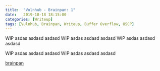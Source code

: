 ```yaml
---
title:  "Vulnhub - Brainpan: 1"
date:   2019-10-18 18:15:00
categories: [Writeup]
tags: [Vulnhub, Brainpan, Writeup, Buffer Overflow, OSCP]
---
```


WIP asdas asdasd asdasd 
WIP asdas asdasd asdasd
WIP asdas asdasd asdasd

WIP asdas asdasd asdasd
WIP asdas asdasd asdasd

[brainpan][brainpan-link]

[brainpan-link]: https://www.vulnhub.com/entry/brainpan-1,51/

